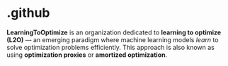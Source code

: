 # .github
**LearningToOptimize** is an organization dedicated to **learning to optimize (L2O)** — an emerging paradigm where machine learning models *learn* to solve optimization problems efficiently. This approach is also known as using **optimization proxies** or **amortized optimization**. 
